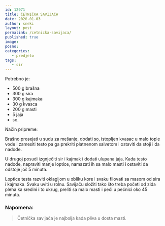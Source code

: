 ```yaml
---
id: 12971
title: ČETNIČKA SAVIJAČA
date: 2020-01-03
author: sneki
layout: post
permalink: /cetnicka-savijaca/
published: true
image: 
posno: 
categories:
   - predjelo
tags:
   - sir
---
```

Potrebno je:

* 500 g brašna
* 300 g sira
* 300 g kajmaka
* 30 g kvasca
* 200 g masti
* 5 jaja
* so.

Način pripreme:

Brašno prosejati u sudu za mešanje, dodati so, istopljen kvasac u malo tople vode i zamesiti testo pa
ga prekriti platnenom salvetom i ostaviti da stoji i da nadođe. 

U drugoj posudi izgnječiti sir i kajmak i dodati ulupana jaja. Kada testo nadođe, napraviti manje loptice, namazati ih sa malo masti i ostaviti da odstoje još 5 minuta. 

Loptice testa razviti oklagijom u obliku kore i svaku filovati sa masom od sira i kajmaka. Svaku uviti
u rolnu. Savijaču složiti tako što treba početi od zida pleha ka sredini i to ukrug, preliti sa malo masti i peći u pećnici oko 45 minuta.

### Napomena:
> Četnička savijača je najbolja kada pliva u dosta masti.
 

